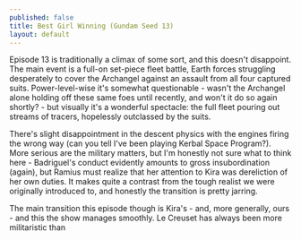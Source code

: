 ```yaml
---
published: false
title: Best Girl Winning (Gundam Seed 13)
layout: default
---
```


Episode 13 is traditionally a climax of some sort, and this doesn't disappoint. The main event is a full-on set-piece fleet battle, Earth forces struggling desperately to cover the Archangel against an assault from all four captured suits. Power-level-wise it's somewhat questionable - wasn't the Archangel alone holding off these same foes until recently, and won't it do so again shortly? - but visually it's a wonderful spectacle: the full fleet pouring out streams of tracers, hopelessly outclassed by the suits.

There's slight disappointment in the descent physics with the engines firing the wrong way (can you tell I've been playing Kerbal Space Program?). More serious are the military matters, but I'm honestly not sure what to think here - Badriguel's conduct evidently amounts to gross insubordination (again), but Ramius must realize that her attention to Kira was dereliction of her own duties. It makes quite a contrast from the tough realist we were originally introduced to, and honestly the transition is pretty jarring.

The main transition this episode though is Kira's - and, more generally, ours - and this the show manages smoothly. Le Creuset has always been more militaristic than 